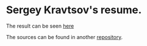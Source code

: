 # Sergey Kravtsov's resume.
The result can be seen <a href="https://sergey-kravcov.github.io/">here</a>

The sources can be found in another <a href="https://github.com/sergey-kravcov/sergey.kravcov.cv">repository</a>.
